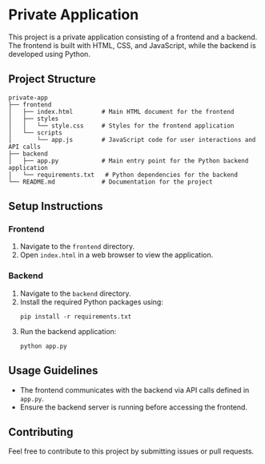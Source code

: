 # Private Application

This project is a private application consisting of a frontend and a backend. The frontend is built with HTML, CSS, and JavaScript, while the backend is developed using Python.

## Project Structure

```
private-app
├── frontend
│   ├── index.html        # Main HTML document for the frontend
│   ├── styles
│   │   └── style.css     # Styles for the frontend application
│   └── scripts
│       └── app.js        # JavaScript code for user interactions and API calls
├── backend
│   ├── app.py            # Main entry point for the Python backend application
│   └── requirements.txt   # Python dependencies for the backend
└── README.md             # Documentation for the project
```

## Setup Instructions

### Frontend

1. Navigate to the `frontend` directory.
2. Open `index.html` in a web browser to view the application.

### Backend

1. Navigate to the `backend` directory.
2. Install the required Python packages using:
   ```
   pip install -r requirements.txt
   ```
3. Run the backend application:
   ```
   python app.py
   ```

## Usage Guidelines

- The frontend communicates with the backend via API calls defined in `app.py`.
- Ensure the backend server is running before accessing the frontend.

## Contributing

Feel free to contribute to this project by submitting issues or pull requests.